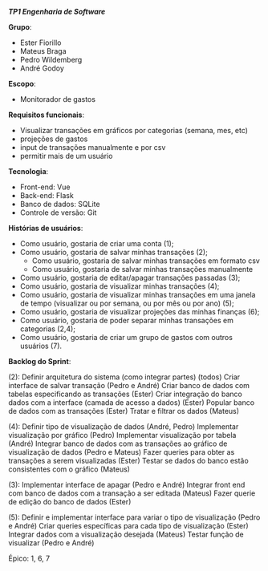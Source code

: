 ***TP1 Engenharia de Software***

**Grupo**:
- Ester Fiorillo
- Mateus Braga
- Pedro Wildemberg
- André Godoy

**Escopo**:
- Monitorador de gastos

**Requisitos funcionais**:
- Visualizar transações em gráficos por categorias (semana, mes, etc)
- projeções de gastos
- input de transações manualmente e por csv
- permitir mais de um usuário

**Tecnologia**:
- Front-end: Vue
- Back-end: Flask
- Banco de dados: SQLite
- Controle de versão: Git

**Histórias de usuários**:
- Como usuário, gostaria de criar uma conta (1);
- Como usuário, gostaria de salvar minhas transações (2);
  - Como usuário, gostaria de salvar minhas transações em formato csv
  - Como usuário, gostaria de salvar minhas transações manualmente
- Como usuário, gostaria de editar/apagar transações passadas (3);
- Como usuário, gostaria de visualizar minhas transações (4);
- Como usuário, gostaria de visualizar minhas transações em uma janela de tempo (visualizar ou por semana, ou por mês ou por ano) (5);
- Como usuário, gostaria de visualizar projeções das minhas finanças (6);
- Como usuário, gostaria de poder separar minhas transações em categorias (2,4);
- Como usuário, gostaria de criar um grupo de gastos com outros usuários (7).

**Backlog do Sprint**:

(2):
    Definir arquitetura do sistema (como integrar partes) (todos)
    Criar interface de salvar transação  (Pedro e André)
    Criar banco de dados com tabelas especificando as transações (Ester)
    Criar integração do banco dados com a interface (camada de acesso a dados) (Ester)
    Popular banco de dados com as transações (Ester)
    Tratar e filtrar os dados (Mateus)

(4):
    Definir  tipo de visualização de dados (André, Pedro)
    Implementar visualização por gráfico (Pedro)
    Implementar visualização por tabela (André)
    Integrar banco de dados com as transações ao gráfico de visualização de dados (Pedro e Mateus)
    Fazer queries para obter as transações a serem visualizadas (Ester)
    Testar se dados do banco estão consistentes com o gráfico (Mateus)
    
(3):
    Implementar interface de apagar (Pedro e André)
    Integrar front end com banco de dados com a transação a ser editada (Mateus)
    Fazer querie de edição do banco de dados (Ester)

(5):
    Definir e implementar interface para variar o tipo de visualização (Pedro e André)
    Criar queries específicas para cada tipo de visualização (Ester)
    Integrar dados com a visualização desejada (Mateus)
    Testar função de visualizar (Pedro e André)

Épico: 1, 6, 7



